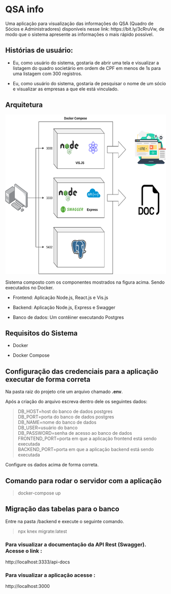<h1>QSA info</h1>

<p> 
    Uma aplicação para visualização das informações do QSA (Quadro de Sócios e Administradores) disponíveis nesse link:
https://bit.ly/3cRruVw, de modo que o sistema apresente as informações o mais rápido
possível. 
</p>

<h2> Histórias de usuário: </h2>

<ul>
    <li>
        <p>
            Eu, como usuário do sistema, gostaria de abrir uma tela e visualizar a listagem do quadro societário em ordem de CPF em menos de 1s para uma listagem com 300 registros.
        </p>
    </li>
    <li>
        <p>
            Eu, como usuário do sistema, gostaria de pesquisar o nome de um sócio e visualizar as empresas a que ele está vinculado.
        </p>
    </li>
</ul>

<h2> Arquitetura </h2>
<img src="./diagrams/diagrama.png" alt="..." width="800" height="500">

<p>Sistema composto com os componentes mostrados na figura acima. Sendo executados no Docker.</p>
<ul>
    <li><p>Frontend: Aplicação Node.js, React.js e Vis.js</p></li>
    <li><p>Backend: Aplicação Node.js, Express e Swagger</p></li>
    <li><p>Banco de dados: Um contêiner executando Postgres</p></li>
</ul>

<h2> Requisitos do Sistema </h2>
<ul>
    <li> <p> Docker </p> </li>
    <li> <p> Docker Compose </p> </li>
</ul>

<h2> Configuração das credenciais para a aplicação executar de forma correta </h2>
<p>Na pasta raiz do projeto crie um arquivo chamado <strong>.env</strong>.</p>
<p>Após a criação do arquivo escreva dentro dele os seguintes dados:</p>
<blockquote>
DB_HOST=host do banco de dados postgres </br>
DB_PORT=porta do banco de dados postgres </br>
DB_NAME=nome do banco de dados </br>
DB_USER=usuário do banco </br>
DB_PASSWORD=senha de acesso ao banco de dados </br>
FRONTEND_PORT=porta em que a aplicação frontend está sendo executada </br>
BACKEND_PORT=porta em que a aplicação backend está sendo executada </br>
</blockquote>
<p>Configure os dados acima de forma correta.</p>

<h2>Comando para rodar o servidor com a aplicação</h2>
<blockquote> docker-compose up </blockquote>

<h2> Migração das tabelas para o banco </h2>
<p>Entre na pasta /backend e execute o seguinte comando.</p>
<blockquote>npx knex migrate:latest</blockquote>

<h3> Para visualizar a documentação da API Rest (Swagger). Acesse o link :</h3>
http://localhost:3333/api-docs

<h3> Para visualizar a aplicação acesse :</h3>
http://localhost:3000
